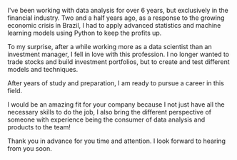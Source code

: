 I've been working with data analysis for over 6 years, but exclusively in the financial industry. Two and a half years ago, as a response to the growing economic crisis in Brazil, I had to apply advanced statistics and machine learning models using Python to keep the profits up.

To my surprise, after a while working more as a data scientist than an investment manager, I fell in love with this profession. I no longer wanted to trade stocks and build investment portfolios, but to create and test different models and techniques. 

After years of study and preparation, I am ready to pursue a career in this field.

I would be an amazing fit for your company because I not just have all the necessary skills to do the job, I also bring the different perspective of someone with experience being the consumer of data analysis and products to the team!

Thank you in advance for you time and attention. I look forward to hearing from you soon.
